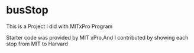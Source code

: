 # busStop
This is a Project i did with MITxPro Program

Starter code was provided by MIT xPro,And I contributed by showing each stop from MIT to Harvard 
